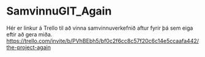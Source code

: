 # SamvinnuGIT_Again
Hér er linkur á Trello til að vinna samvinnuverkefnið aftur fyrir þá sem eiga eftir að gera miða. 
https://trello.com/invite/b/PVhBEbh5/bf0c2f6cc8c57f20c6c14e5ccaafa442/the-project-again
